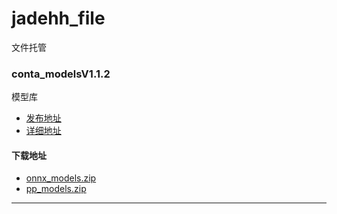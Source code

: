 # jadehh_file
文件托管
### conta_modelsV1.1.2
模型库
* [发布地址](https://github.com/jadehh/ContainerOCR/releases/tag/conta_modelsV1.1.2)
* [详细地址](https://github.com/jadehh/jadehh_file/releases/tag/conta_modelsV1.1.2)
#### 下载地址
* [onnx_models.zip](https://gh.con.sh/https://github.com/jadehh/jadehh_file/releases/download/conta_modelsV1.1.2/onnx_models.zip)
* [pp_models.zip](https://gh.con.sh/https://github.com/jadehh/jadehh_file/releases/download/conta_modelsV1.1.2/pp_models.zip)
---